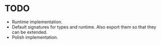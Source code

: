 # TODO

- Runtime implementation.
- Default signatures for types and runtime. Also export them so that they can be extended.
- Polish implementation.
